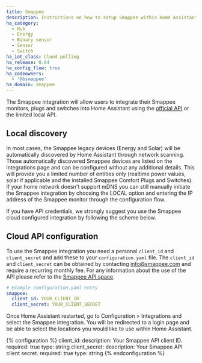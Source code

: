 ```yaml
---
title: Smappee
description: Instructions on how to setup Smappee within Home Assistant.
ha_category:
  - Hub
  - Energy
  - Binary sensor
  - Sensor
  - Switch
ha_iot_class: Cloud polling
ha_release: 0.64
ha_config_flow: true
ha_codeowners:
  - '@bsmappee'
ha_domain: smappee
---
```


The Smappee integration will allow users to integrate their Smappee monitors, plugs and switches into Home Assistant using the [official API](https://smappee.atlassian.net/wiki/spaces/DEVAPI/overview) or the limited local API.

## Local discovery

In most cases, the Smappee legacy devices (Energy and Solar) will be automatically discovered by Home Assistant through network scanning.
Those automatically discovered Smappee devices are listed on the integrations page and can be configured without any additional details.
This will provide you a limited number of entities only (realtime power values, solar if applicable and the installed Smappee Comfort Plugs and Switches).
If your home network doesn't support mDNS you can still manually initiate the Smappee integration by choosing the LOCAL option and entering the IP address of the Smappee monitor through the configuration flow.

If you have API credentials, we strongly suggest you use the Smappee cloud configured integration by following the scheme below.

## Cloud API configuration

To use the Smappee integration you need a personal `client_id` and `client_secret` and add these to your `configuration.yaml` file. The `client_id` and `client_secret` can be obtained by contacting [info@smappee.com](mailto:info@smappee.com) and require a recurring monthly fee.
For any information about the use of the API please refer to the [Smappee API space](https://smappee.atlassian.net/wiki/spaces/DEVAPI/overview).

```yaml
# Example configuration.yaml entry
smappee:
  client_id: YOUR_CLIENT_ID
  client_secret: YOUR_CLIENT_SECRET
```

Once Home Assistant restarted, go to Configuration > Integrations and select the Smappee integration. You will be redirected to a login page and be able to select the locations you would like to use within Home Assistant.

{% configuration %}
client_id:
  description: Your Smappee API client ID.
  required: true
  type: string
client_secret:
  description: Your Smappee API client secret.
  required: true
  type: string
{% endconfiguration %}
